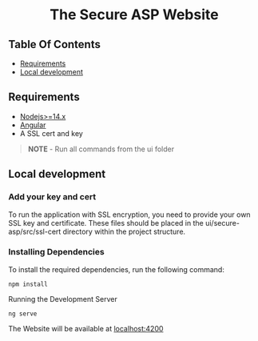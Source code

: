 <h1 align="center">The Secure ASP Website </h1>


## Table Of Contents

- [Requirements](#requirements)
- [Local development](#local-development)

## Requirements

- [Nodejs>=14.x](https://www.python.org/downloads/release/python-381/)
- [Angular](https://github.com/python-poetry/poetry)
- A SSL cert and key

> **NOTE** - Run all commands from the ui folder

## Local development
### Add your key and cert
To run the application with SSL encryption, you need to provide your own SSL key and certificate. These files should be placed in the ui/secure-asp/src/ssl-cert directory within the project structure.
### Installing Dependencies

To install the required dependencies, run the following command:
```shell
npm install
```
Running the Development Server

```shell
ng serve
``````

The Website will be available at [localhost:4200](http://localhost:4200)
